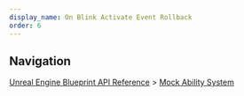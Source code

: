 ```yaml
---
display_name: On Blink Activate Event Rollback
order: 6
---
```

## Navigation

[Unreal Engine Blueprint API Reference](https://dev.epicgames.com/documentation/en-us/unreal-engine/BlueprintAPI) > [Mock Ability System](https://dev.epicgames.com/documentation/en-us/unreal-engine/BlueprintAPI/MockAbilitySystem)
